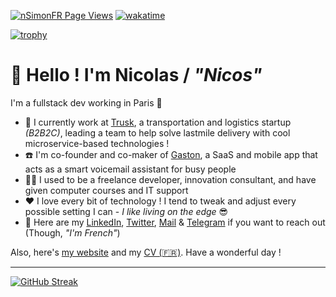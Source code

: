 [![nSimonFR Page Views](http://hits.dwyl.com/nSimonFR/nSimonFR.svg)](https://github.com/nSimonFR)
[![wakatime](https://wakatime.com/badge/user/492f83d0-d65f-4ba4-a018-6842bcf84d33.svg)](https://wakatime.com/@492f83d0-d65f-4ba4-a018-6842bcf84d33)

[![trophy](https://github-profile-trophy.vercel.app/?username=nsimonfr&theme=darkhub&column=-1)](https://github.com/ryo-ma/github-profile-trophy)

# 👋 Hello ! I'm Nicolas / _"Nicos"_

I'm a fullstack dev working in Paris 🗼
- 🚚 I currently work at [Trusk](https://trusk.com), a transportation and logistics startup _(B2B2C)_, leading a team to help solve lastmile delivery with cool microservice-based technologies !
- ☎️ I'm co-founder and co-maker of [Gaston](https://gaston.tel), a SaaS and mobile app that acts as a smart voicemail assistant for busy people
- 👨‍💻 I used to be a freelance developer, innovation consultant, and have given computer courses and IT support
- ❤️ I love every bit of technology ! I tend to tweak and adjust every possible setting I can - _I like living on the edge_ 😎
- 📇 Here are my [LinkedIn](https://linkedin.com/in/nSimonFR), [Twitter](https://twitter.com/nsimonfr), [Mail](mailto://contact@nsimon.fr) & [Telegram](https://t.me/nsimon) if you want to reach out (Though, _"I'm French"_)

Also, here's [my website](https://nsimon.fr/) and my [CV (🇫🇷)](https://nsimon.fr/Nicolas_SIMON_CV.pdf).
Have a wonderful day !

_______

[![GitHub Streak](https://streak-stats.demolab.com?user=nSimonFR&theme=dark&card_width=980)](https://git.io/streak-stats)

